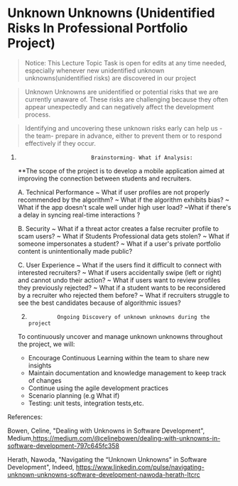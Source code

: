 # Unknown Unknowns (Unidentified Risks In Professional Portfolio Project)

> Notice: This Lecture Topic Task is open for edits at any time needed, especially whenever new unidentified unknown unknowns(unidentified risks) are discovered in our project

> Unknown Unknowns are  unidentified or potential risks that we are currently unaware of. These risks are challenging because they often appear unexpectedly and can negatively affect
>the development process.

>Identifying and  uncovering  these unknown risks early  can help us -the team-  prepare in advance, either to prevent them or to respond effectively if they occur.


  1.                            Brainstorming- What if Analysis:
     **The scope of the project is to develop a mobile application aimed at improving the connection between  students and recruiters.

     A. Technical Performance
     ~ What if user profiles are not properly recommended by the algorithm?
     ~ What if the algorithm exhibits bias?
     ~ What if the app doesn't scale well under high user load?
     ~What if there's a delay in syncing real-time interactions ?

     B. Security
     ~ What if a threat actor creates a false recruiter profile to scam users?
     ~ What if Students Professional data gets stolen?
     ~ What if someone impersonates a student?
     ~ What if a user's private portfolio content is unintentionally made public?

     C. User Experience
     ~ What if the users find it difficult to connect with interested recruiters?
     ~ What if users accidentally swipe (left or right) and cannot undo their action?
     ~ What if users want to review profiles they previously rejected?
     ~ What if a student wants to be reconsidered by a recruiter who rejected them before?
     ~ What if recruiters struggle to see the best candidates because of algorithmic issues?



     2.              Ongoing Discovery of unknown unknowns during the project
     To continuously uncover and manage unknown unknowns throughout the project, we will: 
       - Encourage Continuous Learning within the team to share new insights
       - Maintain documentation and knowledge management to keep track of changes
       - Continue using the agile development practices 
       - Scenario planning (e.g What if)
       - Testing: unit tests, integration tests,etc.

   



References:

Bowen, Celine, "Dealing with Unknowns in Software Development", Medium,https://medium.com/@celinebowen/dealing-with-unknowns-in-software-development-797c645fc358


Herath, Nawoda, "Navigating the “Unknown Unknowns” in Software Development", Indeed, 
https://www.linkedin.com/pulse/navigating-unknown-unknowns-software-development-nawoda-herath-ltcrc



